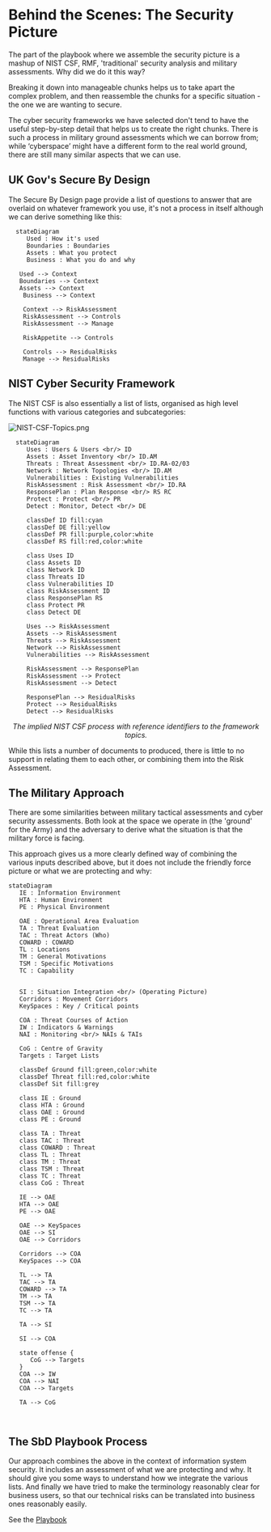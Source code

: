 # Behind the Scenes: The Security Picture

The part of the playbook where we assemble the security picture is a mashup of NIST CSF, RMF, 'traditional' security analysis and military assessments.  Why did we do it this way?

Breaking it down into manageable chunks helps us to take apart the complex problem, and then reassemble the chunks for a specific situation - the one we are wanting to secure.

The cyber security frameworks we have selected don't tend to have the useful step-by-step detail that helps us to create the right chunks.  There is such a process in military ground assessments which we can borrow from; while ‘cyberspace’ might have a different form to the real world ground, there are still many similar aspects  that we can use.  

## UK Gov's Secure By Design

The Secure By Design page provide a list of questions to answer that are overlaid on whatever framework you use, it's not a process in itself although we can derive something like this:

```mermaid
  stateDiagram
     Used : How it's used
     Boundaries : Boundaries
     Assets : What you protect
     Business : What you do and why

   Used --> Context
   Boundaries --> Context
   Assets --> Context
	Business --> Context
	
	Context --> RiskAssessment
	RiskAssessment --> Controls
	RiskAssessment --> Manage
	
	RiskAppetite --> Controls
	
	Controls --> ResidualRisks
	Manage --> ResidualRisks
```



## NIST Cyber Security Framework

The NIST CSF is also essentially a list of lists, organised as high level functions with various categories and subcategories:

![NIST-CSF-Topics.png](..\about\NIST-CSF-Topics.png.jpg)



```mermaid
  stateDiagram
     Uses : Users & Users <br/> ID
     Assets : Asset Inventory <br/> ID.AM
     Threats : Threat Assessment <br/> ID.RA-02/03 
     Network : Network Topologies <br/> ID.AM
     Vulnerabilities : Existing Vulnerabilities
     RiskAssessment : Risk Assessment <br/> ID.RA
     ResponsePlan : Plan Response <br/> RS RC
     Protect : Protect <br/> PR
     Detect : Monitor, Detect <br/> DE
     
     classDef ID fill:cyan
     classDef DE fill:yellow
     classDef PR fill:purple,color:white
     classDef RS fill:red,color:white
     
     class Uses ID
     class Assets ID
     class Network ID
     class Threats ID
     class Vulnerabilities ID
     class RiskAssessment ID
     class ResponsePlan RS
     class Protect PR
     class Detect DE
     
     Uses --> RiskAssessment
     Assets --> RiskAssessment
     Threats --> RiskAssessment
     Network --> RiskAssessment
     Vulnerabilities --> RiskAssessment
     
     RiskAssessment --> ResponsePlan 
     RiskAssessment --> Protect  
     RiskAssessment --> Detect 
     
     ResponsePlan --> ResidualRisks
     Protect --> ResidualRisks
     Detect --> ResidualRisks
```

<p align=center><i>The implied NIST CSF process with reference identifiers to the framework topics.</i></p>

While this lists a number of documents to produced, there is little to no support in relating them to each other, or combining them into the Risk Assessment.

## The Military Approach

There are some similarities between military tactical assessments and cyber security assessments. Both look at the space we operate in (the 'ground' for the Army) and the adversary to derive what the situation is that the military force is facing. 

This approach gives us a more clearly defined way of combining the various inputs described above, but it does not include the friendly force picture or what we are protecting and why:

```mermaid
stateDiagram
   IE : Information Environment
   HTA : Human Environment
   PE : Physical Environment
   
   OAE : Operational Area Evaluation
   TA : Threat Evaluation
   TAC : Threat Actors (Who)
   COWARD : COWARD
   TL : Locations
   TM : General Motivations
   TSM : Specific Motivations
   TC : Capability
   
   
   SI : Situation Integration <br/> (Operating Picture)
   Corridors : Movement Corridors
   KeySpaces : Key / Critical points

   COA : Threat Courses of Action
   IW : Indicators & Warnings
   NAI : Monitoring <br/> NAIs & TAIs
   
   CoG : Centre of Gravity
   Targets : Target Lists
   
   classDef Ground fill:green,color:white
   classDef Threat fill:red,color:white
   classDef Sit fill:grey

   class IE : Ground
   class HTA : Ground
   class OAE : Ground
   class PE : Ground
   
   class TA : Threat
   class TAC : Threat
   class COWARD : Threat
   class TL : Threat
   class TM : Threat
   class TSM : Threat
   class TC : Threat
   class CoG : Threat

   IE --> OAE
   HTA --> OAE
   PE --> OAE
   
   OAE --> KeySpaces
   OAE --> SI
   OAE --> Corridors
   
   Corridors --> COA
   KeySpaces --> COA
   
   TL --> TA
   TAC --> TA
   COWARD --> TA
   TM --> TA
   TSM --> TA
   TC --> TA
   
   TA --> SI
   
   SI --> COA
   
   state offense {
      CoG --> Targets
   }
   COA --> IW
   COA --> NAI
   COA --> Targets

   TA --> CoG
 


```





## The SbD Playbook Process

Our approach combines the above in the context of information system security. It includes an assessment of what we are protecting and why. It should give you some ways to understand how we integrate the various lists. And finally we have tried to make the terminology reasonably clear for business users, so that our technical risks can be translated into business ones reasonably easily. 

See the [Playbook](..\Playbook.md)



